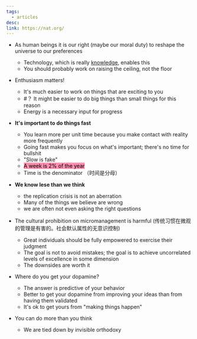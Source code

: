 ```yaml
---
tags:
  - articles
desc: 
link: https://nat.org/
---
```



- As human beings it is our right (maybe our moral duty) to reshape the universe to our preferences
	- Technology, which is really [knowledge](https://en.wikipedia.org/wiki/The_Beginning_of_Infinity), enables this
	- You should probably work on raising the ceiling, not the floor

- Enthusiasm matters!
	- It's much easier to work on things that are exciting to you
	- #？ It might be easier to do big things than small things for this reason 
	- Energy is a necessary input for progress

- **It's important to do things fast**
	- You learn more per unit time because you make contact with reality more frequently
	- Going fast makes you focus on what's important; there's no time for bullshit
	- "Slow is fake"
	- <mark style="background: #FF5582A6;">A week is 2% of the year</mark>
	- Time is the denominator （时间是分母）

- **We know lese than we think**
	- the replication crisis is not an aberration
	- Many of the things we believe are wrong
	- we are often not even asking the right questions 

- The cultural prohibition on micromanagement is harmful (传统习惯在微观的管理是有害的。社会默认属性的无意识控制)
	- Great individuals should be fully empowered to exercise their judgment
	- The goal is not to avoid mistakes; the goal is to achieve uncorrelated levels of excellence in some dimension
	- The downsides are worth it

- Where do you get your dopamine?
	- The answer is predictive of your behavior
	- Better to get your dopamine from improving your ideas than from having them validated
	- It's ok to get yours from "making things happen"

- You can do more than you think
	- We are tied down by invisible orthodoxy